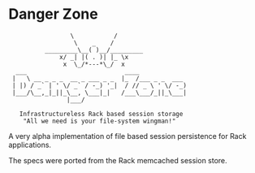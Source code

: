 # Danger Zone


                     \           /
                      \    _    /
              _________\__( )__/_________
                  x/ _| |( . )| |_ \x
                   x  \_/*---*\_/  x
      ___                           ____             
     |   \ __ _ _ _  __ _ ___ _ _  |_  /___ _ _  ___ 
     | |) / _` | ' \/ _` / -_) '_|  / // _ \ ' \/ -_)
     |___/\__,_|_||_\__, \___|_|   /___\___/_||_\___|
                    |___/                            

       Infrastructureless Rack based session storage
        "All we need is your file-system wingman!"

A very alpha implementation of file based session persistence for Rack
applications.

The specs were ported from the Rack memcached session store.
